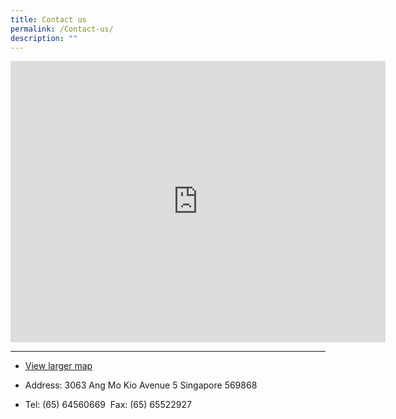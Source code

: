 ```yaml
---
title: Contact us
permalink: /Contact-us/
description: ""
---
```

<iframe src="https://www.google.com/maps/embed?pb=!1m18!1m12!1m3!1d3988.663877410728!2d103.83943087509424!3d1.378344498608644!2m3!1f0!2f0!3f0!3m2!1i1024!2i768!4f13.1!3m3!1m2!1s0x31da16c22ab68261%3A0xa45bab7e4ec2d880!2sYio%20Chu%20Kang%20Secondary%20School.!5e0!3m2!1sen!2ssg!4v1693504361533!5m2!1sen!2ssg" width="600" height="450" style="border:0;" allowfullscreen="" loading="lazy"></iframe>

-----

*   [View larger map](https://maps.google.com/maps?ll=1.378345,103.842006&amp;z=16&amp;t=m&amp;hl=en&amp;gl=SG&amp;mapclient=embed&amp;cid=11843248204076472448)
    
*   Address: 3063 Ang Mo Kio Avenue 5 Singapore 569868&nbsp;
*   Tel: (65) 64560669&nbsp; Fax: (65) 65522927